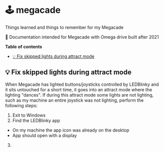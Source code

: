 # 🕹 megacade
Things learned and things to remember for my Megacade

👀 Documentation intended for Megacade with Omega drive built after 2021

**Table of contents**
- [💡 Fix skipped lights during attract mode](#💡_fix_skipped_lights_during_attract_mode)

## 💡 Fix skipped lights during attract mode

When Megacade has lighted buttons/joysticks controlled by LEDBlinky and it sits untouched for a short time, it goes into an attract mode where the lighting "dances". If during this attract mode some lights are not lighting, such as my machine an entire joystick was not lighting, perform the following steps:

1. Exit to Windows
2. Find the LEDBlinky app
  - On my machine the app icon was already on the desktop
  - App should open with a display
3. 